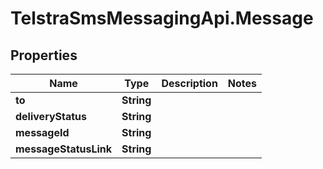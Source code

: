 # TelstraSmsMessagingApi.Message

## Properties
Name | Type | Description | Notes
------------ | ------------- | ------------- | -------------
**to** | **String** |  | 
**deliveryStatus** | **String** |  | 
**messageId** | **String** |  | 
**messageStatusLink** | **String** |  | 


